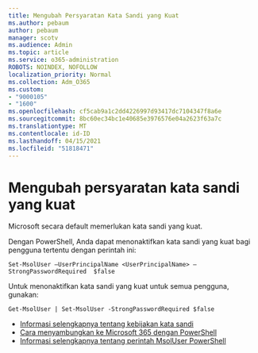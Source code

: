 ```yaml
---
title: Mengubah Persyaratan Kata Sandi yang Kuat
ms.author: pebaum
author: pebaum
manager: scotv
ms.audience: Admin
ms.topic: article
ms.service: o365-administration
ROBOTS: NOINDEX, NOFOLLOW
localization_priority: Normal
ms.collection: Adm_O365
ms.custom:
- "9000105"
- "1600"
ms.openlocfilehash: cf5cab9a1c2dd4226997d93417dc7104347f8a6e
ms.sourcegitcommit: 8bc60ec34bc1e40685e3976576e04a2623f63a7c
ms.translationtype: MT
ms.contentlocale: id-ID
ms.lasthandoff: 04/15/2021
ms.locfileid: "51818471"
---
```

# <a name="change-strong-password-requirement"></a>Mengubah persyaratan kata sandi yang kuat

Microsoft secara default memerlukan kata sandi yang kuat.

Dengan PowerShell, Anda dapat menonaktifkan kata sandi yang kuat bagi pengguna tertentu dengan perintah ini:

`Set-MsolUser –UserPrincipalName <UserPrincipalName> –StrongPasswordRequired  $false`

Untuk menonaktifkan kata sandi yang kuat untuk semua pengguna, gunakan:

`Get-MsolUser | Set-MsolUser -StrongPasswordRequired $false`

- [Informasi selengkapnya tentang kebijakan kata sandi](https://docs.microsoft.com/azure/active-directory/authentication/concept-sspr-policy#password-policies-that-only-apply-to-cloud-user-accounts)
- [Cara menyambungkan ke Microsoft 365 dengan PowerShell](https://docs.microsoft.com/office365/enterprise/powershell/connect-to-office-365-powershell#connect-with-the-microsoft-azure-active-directory-module-for-windows-powershell)
- [Informasi selengkapnya tentang perintah MsolUser PowerShell](https://docs.microsoft.com/powershell/module/msonline/set-msoluser?view=azureadps-1.0)
